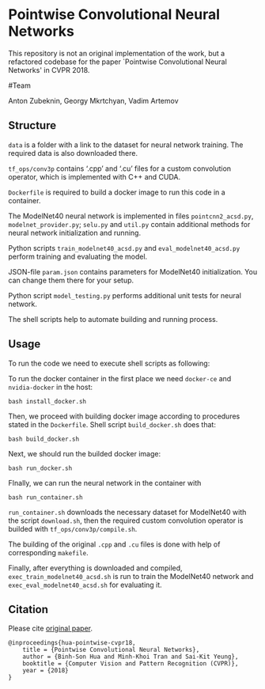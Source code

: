 # Pointwise Convolutional Neural Networks

This repository is not an original implementation of the work, but a refactored codebase for the paper `Pointwise Convolutional Neural Networks' in CVPR 2018. 

#Team

Anton Zubeknin, Georgy Mkrtchyan, Vadim Artemov

## Structure

`data` is a folder with a link to the dataset for neural network training. The required data is also downloaded there.

`tf_ops/conv3p` contains ‘.cpp’ and ‘.cu’ files for a custom convolution operator, which is implemented with C++ and CUDA.

`Dockerfile` is required to build a docker image to run this code in a container.

The ModelNet40 neural network is implemented in files `pointcnn2_acsd.py`, `modelnet_provider.py`; `selu.py` and `util.py` contain additional methods for neural network initialization and running.

Python scripts `train_modelnet40_acsd.py` and `eval_modelnet40_acsd.py` perform training and evaluating the model.

JSON-file `param.json` contains parameters for ModelNet40 initialization. You can change them there for your setup.

Python script `model_testing.py` performs additional unit tests for neural network.

The shell scripts help to automate building and running process.


## Usage

To run the code we need to execute shell scripts as following:

To run the docker container in the first place we need `docker-ce` and `nvidia-docker` in the host:
	
	bash install_docker.sh

Then, we proceed with building docker image according to procedures stated in the `Dockerfile`. Shell script `build_docker.sh` does that:

	bash build_docker.sh

Next, we should run the builded docker image:

	bash run_docker.sh

FInally, we can run the neural network in the container with

	bash run_container.sh

`run_container.sh` downloads the necessary dataset for ModelNet40 with the script `download.sh`, then the required custom convolution operator is builded with `tf_ops/conv3p/compile.sh`. 

The building of the original `.cpp` and `.cu` files is done with help of corresponding `makefile`. 

Finally, after everything is downloaded and compiled, `exec_train_modelnet40_acsd.sh` is run to train the ModelNet40 network and `exec_eval_modelnet40_acsd.sh` for evaluating it.

## Citation 

Please cite [original paper](https://arxiv.org/abs/1712.05245).
  
    @inproceedings{hua-pointwise-cvpr18,
        title = {Pointwise Convolutional Neural Networks},
        author = {Binh-Son Hua and Minh-Khoi Tran and Sai-Kit Yeung},
        booktitle = {Computer Vision and Pattern Recognition (CVPR)},
        year = {2018}
    }




